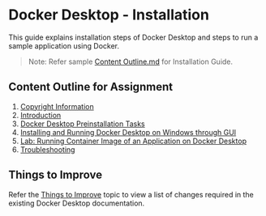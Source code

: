 # Docker Desktop - Installation
This guide explains installation steps of Docker Desktop and steps to run a sample application using Docker.
> Note: Refer sample [Content Outline.md](./Content_Outline.md) for Installation Guide.
## Content Outline for Assignment
1. [Copyright Information](./copyright.md)
2. [Introduction](./Introduction.md)
4. [Docker Desktop Preinstallation Tasks](./Preinstallation.md)
5. [Installing and Running Docker Desktop on Windows through GUI](./Installation.md)
6. [Lab: Running Container Image of an Application on Docker Desktop](./Lab-run.md)
7. [Troubleshooting](./troubleshoot.md)


## Things to Improve
 Refer the [Things to Improve](./Things-to-Improve.md) topic to view a list of changes required in the existing Docker Desktop documentation.
